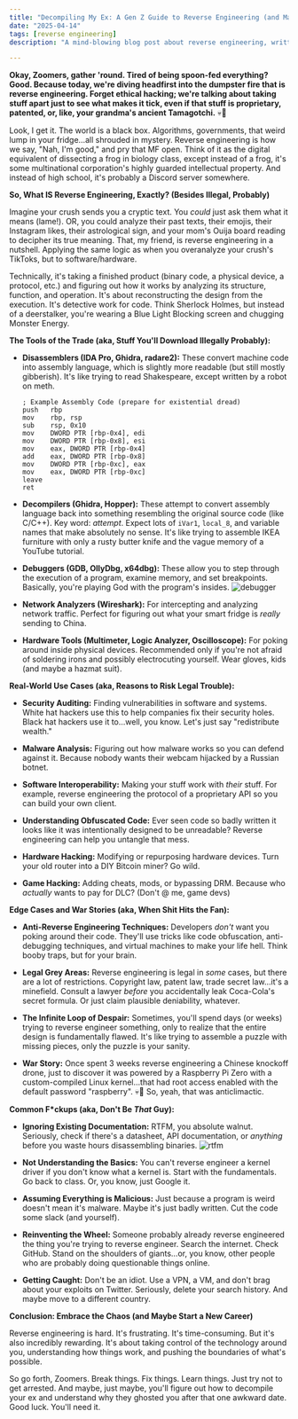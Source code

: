 ```yaml
---
title: "Decompiling My Ex: A Gen Z Guide to Reverse Engineering (and Maybe Your Life)"
date: "2025-04-14"
tags: [reverse engineering]
description: "A mind-blowing blog post about reverse engineering, written for chaotic Gen Z engineers who probably skipped class to watch anime."

---
```


**Okay, Zoomers, gather 'round. Tired of being spoon-fed everything? Good. Because today, we're diving headfirst into the dumpster fire that is reverse engineering. Forget ethical hacking; we're talking about taking stuff apart just to see what makes it tick, even if that stuff is proprietary, patented, or, like, your grandma's ancient Tamagotchi.** 💀🙏

Look, I get it. The world is a black box. Algorithms, governments, that weird lump in your fridge…all shrouded in mystery. Reverse engineering is how we say, "Nah, I'm good," and pry that MF open. Think of it as the digital equivalent of dissecting a frog in biology class, except instead of a frog, it's some multinational corporation's highly guarded intellectual property. And instead of high school, it's probably a Discord server somewhere.

**So, What IS Reverse Engineering, Exactly? (Besides Illegal, Probably)**

Imagine your crush sends you a cryptic text. You *could* just ask them what it means (lame!). OR, you could analyze their past texts, their emojis, their Instagram likes, their astrological sign, and your mom's Ouija board reading to decipher its true meaning. That, my friend, is reverse engineering in a nutshell. Applying the same logic as when you overanalyze your crush's TikToks, but to software/hardware.

Technically, it's taking a finished product (binary code, a physical device, a protocol, etc.) and figuring out how it works by analyzing its structure, function, and operation. It's about reconstructing the design from the execution. It's detective work for code. Think Sherlock Holmes, but instead of a deerstalker, you're wearing a Blue Light Blocking screen and chugging Monster Energy.

**The Tools of the Trade (aka, Stuff You'll Download Illegally Probably):**

*   **Disassemblers (IDA Pro, Ghidra, radare2):** These convert machine code into assembly language, which is slightly more readable (but still mostly gibberish). It's like trying to read Shakespeare, except written by a robot on meth.

    ```ascii
    ; Example Assembly Code (prepare for existential dread)
    push   rbp
    mov    rbp, rsp
    sub    rsp, 0x10
    mov    DWORD PTR [rbp-0x4], edi
    mov    DWORD PTR [rbp-0x8], esi
    mov    eax, DWORD PTR [rbp-0x4]
    add    eax, DWORD PTR [rbp-0x8]
    mov    DWORD PTR [rbp-0xc], eax
    mov    eax, DWORD PTR [rbp-0xc]
    leave
    ret
    ```

*   **Decompilers (Ghidra, Hopper):** These attempt to convert assembly language back into something resembling the original source code (like C/C++). Key word: *attempt*. Expect lots of `iVar1`, `local_8`, and variable names that make absolutely no sense. It's like trying to assemble IKEA furniture with only a rusty butter knife and the vague memory of a YouTube tutorial.

*   **Debuggers (GDB, OllyDbg, x64dbg):** These allow you to step through the execution of a program, examine memory, and set breakpoints. Basically, you're playing God with the program's insides.
    ![debugger](https://i.imgflip.com/4lwx5i.jpg)

*   **Network Analyzers (Wireshark):** For intercepting and analyzing network traffic. Perfect for figuring out what your smart fridge is *really* sending to China.

*   **Hardware Tools (Multimeter, Logic Analyzer, Oscilloscope):** For poking around inside physical devices. Recommended only if you're not afraid of soldering irons and possibly electrocuting yourself. Wear gloves, kids (and maybe a hazmat suit).

**Real-World Use Cases (aka, Reasons to Risk Legal Trouble):**

*   **Security Auditing:** Finding vulnerabilities in software and systems. White hat hackers use this to help companies fix their security holes. Black hat hackers use it to…well, you know. Let's just say "redistribute wealth."

*   **Malware Analysis:** Figuring out how malware works so you can defend against it. Because nobody wants their webcam hijacked by a Russian botnet.

*   **Software Interoperability:** Making your stuff work with *their* stuff. For example, reverse engineering the protocol of a proprietary API so you can build your own client.

*   **Understanding Obfuscated Code:** Ever seen code so badly written it looks like it was intentionally designed to be unreadable? Reverse engineering can help you untangle that mess.

*   **Hardware Hacking:** Modifying or repurposing hardware devices. Turn your old router into a DIY Bitcoin miner? Go wild.

*   **Game Hacking:** Adding cheats, mods, or bypassing DRM. Because who *actually* wants to pay for DLC? (Don't @ me, game devs)

**Edge Cases and War Stories (aka, When Shit Hits the Fan):**

*   **Anti-Reverse Engineering Techniques:** Developers *don't* want you poking around their code. They'll use tricks like code obfuscation, anti-debugging techniques, and virtual machines to make your life hell. Think booby traps, but for your brain.

*   **Legal Grey Areas:** Reverse engineering is legal in *some* cases, but there are a lot of restrictions. Copyright law, patent law, trade secret law…it's a minefield. Consult a lawyer *before* you accidentally leak Coca-Cola's secret formula. Or just claim plausible deniability, whatever.

*   **The Infinite Loop of Despair:** Sometimes, you'll spend days (or weeks) trying to reverse engineer something, only to realize that the entire design is fundamentally flawed. It's like trying to assemble a puzzle with missing pieces, only the puzzle is your sanity.

*   **War Story:** Once spent 3 weeks reverse engineering a Chinese knockoff drone, just to discover it was powered by a Raspberry Pi Zero with a custom-compiled Linux kernel…that had root access enabled with the default password "raspberry". 💀🙏 So, yeah, that was anticlimactic.

**Common F\*ckups (aka, Don't Be *That* Guy):**

*   **Ignoring Existing Documentation:** RTFM, you absolute walnut. Seriously, check if there's a datasheet, API documentation, or *anything* before you waste hours disassembling binaries.
    ![rtfm](https://i.kym-cdn.com/photos/images/newsfeed/000/121/370/RTFM.jpg)

*   **Not Understanding the Basics:** You can't reverse engineer a kernel driver if you don't know what a kernel is. Start with the fundamentals. Go back to class. Or, you know, just Google it.

*   **Assuming Everything is Malicious:** Just because a program is weird doesn't mean it's malware. Maybe it's just badly written. Cut the code some slack (and yourself).

*   **Reinventing the Wheel:** Someone probably already reverse engineered the thing you're trying to reverse engineer. Search the internet. Check GitHub. Stand on the shoulders of giants…or, you know, other people who are probably doing questionable things online.

*   **Getting Caught:** Don't be an idiot. Use a VPN, a VM, and don't brag about your exploits on Twitter. Seriously, delete your search history. And maybe move to a different country.

**Conclusion: Embrace the Chaos (and Maybe Start a New Career)**

Reverse engineering is hard. It's frustrating. It's time-consuming. But it's also incredibly rewarding. It's about taking control of the technology around you, understanding how things work, and pushing the boundaries of what's possible.

So go forth, Zoomers. Break things. Fix things. Learn things. Just try not to get arrested. And maybe, just maybe, you'll figure out how to decompile your ex and understand why they ghosted you after that one awkward date. Good luck. You'll need it.
